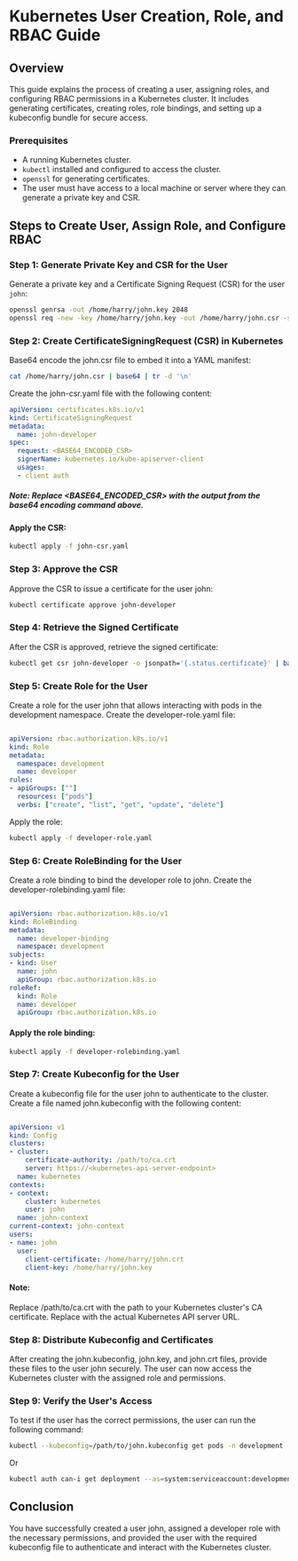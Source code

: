 # Kubernetes User Creation, Role, and RBAC Guide

## Overview

This guide explains the process of creating a user, assigning roles, and configuring RBAC permissions in a Kubernetes cluster. It includes generating certificates, creating roles, role bindings, and setting up a kubeconfig bundle for secure access.

### Prerequisites

- A running Kubernetes cluster.
- `kubectl` installed and configured to access the cluster.
- `openssl` for generating certificates.
- The user must have access to a local machine or server where they can generate a private key and CSR.

## Steps to Create User, Assign Role, and Configure RBAC

### Step 1: **Generate Private Key and CSR for the User**

Generate a private key and a Certificate Signing Request (CSR) for the user `john`:

```bash
openssl genrsa -out /home/harry/john.key 2048
openssl req -new -key /home/harry/john.key -out /home/harry/john.csr -subj "/CN=john/O=development" -days 10000
```
### Step 2: Create CertificateSigningRequest (CSR) in Kubernetes
Base64 encode the john.csr file to embed it into a YAML manifest:

```bash
cat /home/harry/john.csr | base64 | tr -d '\n'
```
Create the john-csr.yaml file with the following content:


```yaml
apiVersion: certificates.k8s.io/v1
kind: CertificateSigningRequest
metadata:
  name: john-developer
spec:
  request: <BASE64_ENCODED_CSR>
  signerName: kubernetes.io/kube-apiserver-client
  usages:
  - client auth
```
##### Note: Replace <BASE64_ENCODED_CSR> with the output from the base64 encoding command above.

#### Apply the CSR:

```bash
kubectl apply -f john-csr.yaml
```
### Step 3: Approve the CSR
Approve the CSR to issue a certificate for the user john:

```bash
kubectl certificate approve john-developer
```
### Step 4: Retrieve the Signed Certificate
After the CSR is approved, retrieve the signed certificate:

```bash
kubectl get csr john-developer -o jsonpath='{.status.certificate}' | base64 --decode > /home/harry/john.crt
```

### Step 5: Create Role for the User
Create a role for the user john that allows interacting with pods in the development namespace. Create the developer-role.yaml file:

```yaml

apiVersion: rbac.authorization.k8s.io/v1
kind: Role
metadata:
  namespace: development
  name: developer
rules:
- apiGroups: [""]
  resources: ["pods"]
  verbs: ["create", "list", "get", "update", "delete"]
```
Apply the role:

```bash
kubectl apply -f developer-role.yaml
```
### Step 6: Create RoleBinding for the User
Create a role binding to bind the developer role to john. Create the developer-rolebinding.yaml file:

```yaml

apiVersion: rbac.authorization.k8s.io/v1
kind: RoleBinding
metadata:
  name: developer-binding
  namespace: development
subjects:
- kind: User
  name: john
  apiGroup: rbac.authorization.k8s.io
roleRef:
  kind: Role
  name: developer
  apiGroup: rbac.authorization.k8s.io
```
#### Apply the role binding:

```bash
kubectl apply -f developer-rolebinding.yaml
```

### Step 7: Create Kubeconfig for the User
Create a kubeconfig file for the user john to authenticate to the cluster. Create a file named john.kubeconfig with the following content:

```yaml

apiVersion: v1
kind: Config
clusters:
- cluster:
    certificate-authority: /path/to/ca.crt
    server: https://<kubernetes-api-server-endpoint>
  name: kubernetes
contexts:
- context:
    cluster: kubernetes
    user: john
  name: john-context
current-context: john-context
users:
- name: john
  user:
    client-certificate: /home/harry/john.crt
    client-key: /home/harry/john.key
```

#### Note:

Replace /path/to/ca.crt with the path to your Kubernetes cluster's CA certificate.
Replace <kubernetes-api-server-endpoint> with the actual Kubernetes API server URL.

### Step 8: Distribute Kubeconfig and Certificates
After creating the john.kubeconfig, john.key, and john.crt files, provide these files to the user john securely. The user can now access the Kubernetes cluster with the assigned role and permissions.

### Step 9: Verify the User's Access
To test if the user has the correct permissions, the user can run the following command:

``` bash
kubectl --kubeconfig=/path/to/john.kubeconfig get pods -n development
```

Or

``` bash
kubectl auth can-i get deployment --as=system:serviceaccount:development:john
```

## Conclusion
You have successfully created a user john, assigned a developer role with the necessary permissions, and provided the user with the required kubeconfig file to authenticate and interact with the Kubernetes cluster.
